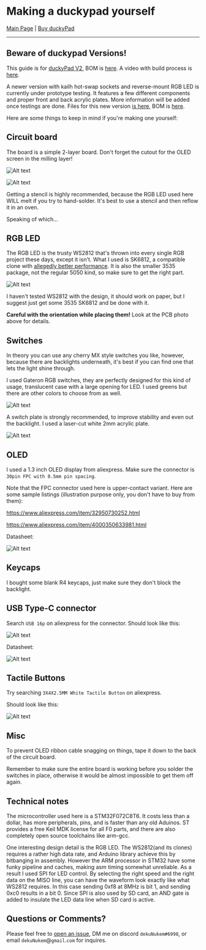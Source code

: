 # Making a duckypad yourself

[Main Page](/README.md) | [Buy duckyPad](/purchase_information.md)

------

## Beware of duckypad Versions!

This guide is for [duckyPad V2](pcb/V2), BOM is [here](pcb/V5/duckypad_v2_bom.xlsx). A video with build process is [here](https://www.youtube.com/watch?v=EGLLCtRuEuM).

A newer version with kailh hot-swap sockets and reverse-mount RGB LED is currently under prototype testing. It features a few different components and proper front and back acrylic plates. More information will be added once testings are done. Files for this new version [is here](pcb), BOM is [here](pcb/V5/duckypad_v5_bom.xlsx).

Here are some things to keep in mind if you're making one yourself:

## Circuit board

The board is a simple 2-layer board. Don't forget the cutout for the OLED screen in the milling layer!

![Alt text](resources/pics/pcb_front.jpg)

![Alt text](resources/pics/pcb_back.jpg)

Getting a stencil is highly recommended, because the RGB LED used here WILL melt if you try to hand-solder. It's best to use a stencil and then reflow it in an oven.

Speaking of which...

## RGB LED

The RGB LED is the trusty WS2812 that's thrown into every single RGB project these days, except it isn't. What I used is SK6812, a compatible clone with [allegedly better performance](https://hackaday.com/2017/01/25/ws2812b-led-clones-work-better-than-originals/). It is also the smaller 3535 package, not the regular 5050 kind, so make sure to get the right part.

![Alt text](resources/pics/led.jpg)

I haven't tested WS2812 with the design, it should work on paper, but I suggest just get some 3535 SK6812 and be done with it.

**Careful with the orientation while placing them!** Look at the PCB photo above for details.

## Switches

In theory you can use any cherry MX style switches you like, however, because there are backlights underneath, it's best if you can find one that lets the light shine through.

I used Gateron RGB switches, they are perfectly designed for this kind of usage, translucent case with a large opening for LED. I used greens but there are other colors to choose from as well.

![Alt text](resources/pics/gateron.jpg)

A switch plate is strongly recommended, to improve stability and even out the backlight. I used a laser-cut white 2mm acrylic plate.

![Alt text](resources/pics/plate.jpg)

## OLED

I used a 1.3 inch OLED display from aliexpress. Make sure the connector is `30pin FPC with 0.5mm pin spacing`.

Note that the FPC connector used here is upper-contact variant. Here are some sample listings (illustration purpose only, you don't have to buy from them):

https://www.aliexpress.com/item/32950730252.html

https://www.aliexpress.com/item/4000350633981.html

Datasheet:

![Alt text](resources/pics/oled.jpg)

## Keycaps

I bought some blank R4 keycaps, just make sure they don't block the backlight.

## USB Type-C connector

Search `USB 16p` on aliexpress for the connector. Should look like this:

![Alt text](resources/pics/usbc.png)

Datasheet:

![Alt text](resources/pics/usbc_datasheet.jpg)

## Tactile Buttons

Try searching `3X4X2.5MM White Tactile Button` on aliexpress.

Should look like this:

![Alt text](resources/pics/butt.png)

## Misc

To prevent OLED ribbon cable snagging on things, tape it down to the back of the circuit board.

Remember to make sure the entire board is working before you solder the switches in place, otherwise it would be almost impossible to get them off again.

## Technical notes

The microcontroller used here is a STM32F072C8T6. It costs less than a dollar, has more peripherals, pins, and is faster than any old Aduinos. ST provides a free Keil MDK license for all F0 parts, and there are also completely open source toolchains like arm-gcc.

One interesting design detail is the RGB LED. The WS2812(and its clones) requires a rather high data rate, and Arduino library achieve this by bitbanging in assembly. However the ARM processor in STM32 have some funky pipeline and caches, making asm timing somewhat unreliable. As a result I used SPI for LED control. By selecting the right speed and the right data on the MISO line, you can have the waveform look exactly like what WS2812 requires. In this case sending 0xf8 at 8MHz is bit 1, and sending 0xc0 results in a bit 0. Since SPI is also used by SD card, an AND gate is added to insulate the LED data line when SD card is active.

## Questions or Comments?

Please feel free to [open an issue](https://github.com/dekuNukem/duckypad/issues), DM me on discord `dekuNukem#6998`, or email `dekuNukem`@`gmail`.`com` for inquires.
